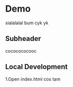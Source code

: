 # Demo

sialalalal bum cyk yk



## Subheader

cococococooc

## Local Development

1.Open index.html cos tam